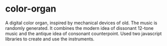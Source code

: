 # color-organ
A digital color organ, inspired by mechanical devices of old.
The music is randomly generated. It combines the modern idea of dissonant 12-tone music and the antique idea of consonant counterpoint.
Used two javascript libraries to create and use the instruments.
